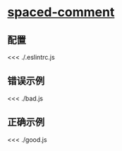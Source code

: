 # [spaced-comment](https://eslint.org/docs/rules/spaced-comment)

## 配置

<<< ./.eslintrc.js

## 错误示例

<<< ./bad.js

## 正确示例

<<< ./good.js
